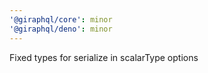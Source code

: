 ```yaml
---
'@giraphql/core': minor
'@giraphql/deno': minor
---
```


Fixed types for serialize in scalarType options
